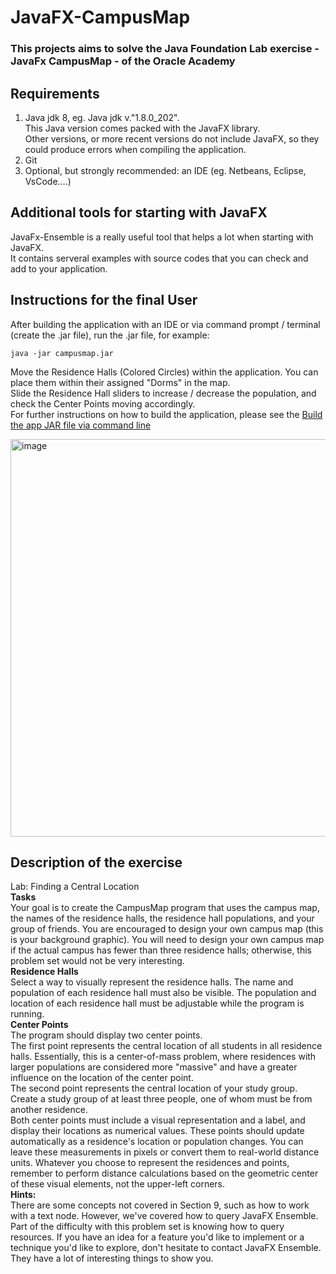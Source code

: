# JavaFX-CampusMap
### This projects aims to solve the Java Foundation Lab exercise - JavaFx CampusMap - of the Oracle Academy

## Requirements
1)	Java jdk 8, eg.  Java jdk v."1.8.0_202".\
This Java version comes packed with the JavaFX library.\
Other versions, or more recent versions do not include JavaFX, so they could produce errors when compiling the application.
2)	Git
3)	Optional, but strongly recommended: an IDE (eg. Netbeans, Eclipse, VsCode….)

## Additional tools for starting with JavaFX
JavaFx-Ensemble is a really useful tool that helps a lot when starting with JavaFX.\
It contains serveral examples with source codes that you can check and add to your application.

## Instructions for the final User
After building the application with an IDE or via command prompt / terminal (create the .jar file),
run the .jar file, for example:
```
java -jar campusmap.jar
```
Move the Residence Halls (Colored Circles) within the application. You can place them within their assigned "Dorms" in the map.\
Slide the Residence Hall sliders to increase / decrease the population, and check the Center Points moving accordingly.\
For further instructions on how to build the application, please see the [Build the app JAR file via command line](https://github.com/dadda27/JavaFX-CampusMap/wiki/Instructions-for-the-final-user)

<img width="1002" height="636" alt="image" src="https://github.com/user-attachments/assets/6c748a35-5c77-43a3-bb7b-a10cf4f6084c" />

## Description of the exercise
Lab: Finding a Central Location\
**Tasks**\
Your goal is to create the CampusMap program that uses the campus map, the names of the residence halls, the residence hall populations, and your group of friends. You are encouraged to design your own campus map (this is your background graphic). You will need to design your own campus map if the actual campus has fewer than three residence halls; otherwise, this problem set would not be very interesting.\
**Residence Halls**\
Select a way to visually represent the residence halls. The name and population of each residence hall must also be visible. The population and location of each residence hall must be adjustable while the program is running.\
**Center Points**\
The program should display two center points.\
The first point represents the central location of all students in all residence halls. Essentially, this is a center-of-mass problem, where residences with larger populations are considered more "massive" and have a greater influence on the location of the center point.\
The second point represents the central location of your study group. Create a study group of at least three people, one of whom must be from another residence.\
Both center points must include a visual representation and a label, and display their locations as numerical values. These points should update automatically as a residence's location or population changes. You can leave these measurements in pixels or convert them to real-world distance units.
Whatever you choose to represent the residences and points, remember to perform distance calculations based on the geometric center of these visual elements, not the upper-left corners.\
**Hints:**\
There are some concepts not covered in Section 9, such as how to work with a text node. However, we've covered how to query JavaFX Ensemble. Part of the difficulty with this problem set is knowing how to query resources. If you have an idea for a feature you'd like to implement or a technique you'd like to explore, don't hesitate to contact JavaFX Ensemble. They have a lot of interesting things to show you.
